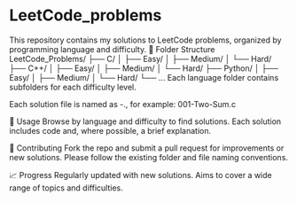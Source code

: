 # LeetCode_problems

This repository contains my solutions to LeetCode problems, organized by programming language and difficulty.
📂 Folder Structure
LeetCode_Problems/
├── C/
│   ├── Easy/
│   ├── Medium/
│   └── Hard/
├── C++/
│   ├── Easy/
│   ├── Medium/
│   └── Hard/
├── Python/
│   ├── Easy/
│   ├── Medium/
│   └── Hard/
└── ...
Each language folder contains subfolders for each difficulty level.

Each solution file is named as <ProblemNumber>-<ProblemTitle>.<ext>, for example: 001-Two-Sum.c

🚀 Usage
Browse by language and difficulty to find solutions.
Each solution includes code and, where possible, a brief explanation.

🌟 Contributing
Fork the repo and submit a pull request for improvements or new solutions.
Please follow the existing folder and file naming conventions.

📈 Progress
Regularly updated with new solutions.
Aims to cover a wide range of topics and difficulties.
